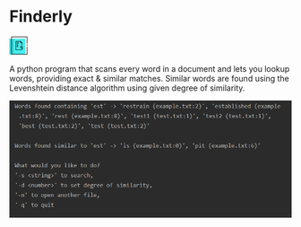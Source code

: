 # Finderly
![](icon1.png)

 A python program that scans every word in a document and lets you lookup words, providing exact & similar matches. Similar words are found using the Levenshtein distance algorithm using given degree of similarity.

![](Finderly.PNG)
